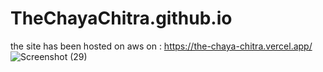 # TheChayaChitra.github.io
the site has been hosted on aws 
on : https://the-chaya-chitra.vercel.app/
![Screenshot (29)](https://github.com/Vargos98/The-Chaya-Chitra/assets/127929058/890d5a29-2704-410a-9690-b752a27b7325)

